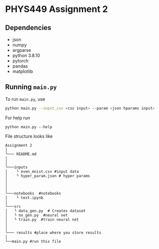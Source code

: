 # PHYS449 Assignment 2

## Dependencies

- json
- numpy
- argparse
- python 3.8.10
- pytorch
- pandas
- matplotlib

## Running `main.py`

To run `main.py`, use

```sh
python main.py --input_csv <csv input> --param <json hparams input>
```
For help run
```
python main.py --help
```

File structure looks like

```
Assignment 2
│
└─── README.md
│
│
└───inputs
│    └ even_mnist.csv #input data
│    └ hyper_param.json # hyper params
│
│
│
└───notebooks  #notebooks
│    └ test.ipynb
│
└───src
│   └ data_gen.py  # Creates dataset
│   └ nn_gen.py  #neural net
│   └ train.py  #train neural net
│
│
└─── results #place where you store results
│
└──main.py #run this file
```

